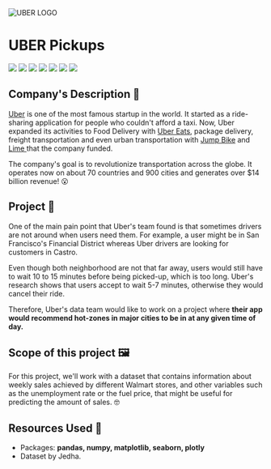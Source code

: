 <img src="https://upload.wikimedia.org/wikipedia/commons/thumb/5/58/Uber_logo_2018.svg/1024px-Uber_logo_2018.svg.png" alt="UBER LOGO">

 



# UBER Pickups

![](https://img.shields.io/badge/Dataset-Jedha-lightgrey) ![](https://img.shields.io/badge/Python-3.6-red) ![](https://img.shields.io/badge/libraries-pandas-green) ![](https://img.shields.io/badge/libraries-plotly-pink) ![](https://img.shields.io/badge/libraries-searborn-blue) ![](https://img.shields.io/badge/libraries-statsmodels-blueviolet)  ![](https://img.shields.io/badge/libraries-sklearn-vi)



## Company's Description 📇

[Uber](http://uber.com/) is one of the most famous startup in the world. It started as a ride-sharing application for people who couldn't afford a taxi. Now, Uber expanded its activities to Food Delivery with [Uber Eats](https://www.ubereats.com/fr-en), package delivery, freight transportation and even urban transportation with [Jump Bike](https://www.uber.com/fr/en/ride/uber-bike/) and [Lime ](https://www.li.me/)that the company funded.

The company's goal is to revolutionize transportation across the globe. It operates now on about 70 countries and 900 cities and generates over $14 billion revenue! 😮



## Project 🚧
One of the main pain point that Uber's team found is that sometimes drivers are not around when users need them. For example, a user might be in San Francisco's Financial District whereas Uber drivers are looking for customers in Castro.

Even though both neighborhood are not that far away, users would still have to wait 10 to 15 minutes before being picked-up, which is too long. Uber's research shows that users accept to wait 5-7 minutes, otherwise they would cancel their ride.

Therefore, Uber's data team would like to work on a project where **their app would recommend hot-zones in major cities to be in at any given time of day.**

## Scope of this project 🖼️
For this project, we'll work with a dataset that contains information about weekly sales achieved by different Walmart stores, and other variables such as the unemployment rate or the fuel price, that might be useful for predicting the amount of sales. 🤓



## Resources Used 📖

- Packages: **pandas, numpy, matplotlib, seaborn, plotly**
- Dataset by Jedha.
